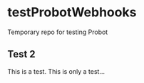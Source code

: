 # testProbotWebhooks
Temporary repo for testing Probot

## Test 2
This is a test. This is only a test...
